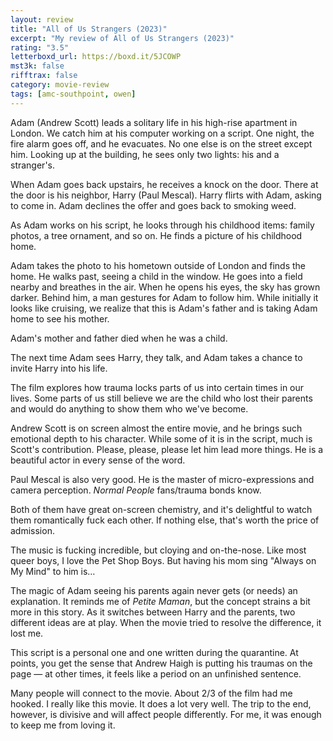 ```yaml
---
layout: review
title: "All of Us Strangers (2023)"
excerpt: "My review of All of Us Strangers (2023)"
rating: "3.5"
letterboxd_url: https://boxd.it/5JCOWP
mst3k: false
rifftrax: false
category: movie-review
tags: [amc-southpoint, owen]
---
```


Adam (Andrew Scott) leads a solitary life in his high-rise apartment in London. We catch him at his computer working on a script. One night, the fire alarm goes off, and he evacuates. No one else is on the street except him. Looking up at the building, he sees only two lights: his and a stranger's.

When Adam goes back upstairs, he receives a knock on the door. There at the door is his neighbor, Harry (Paul Mescal). Harry flirts with Adam, asking to come in. Adam declines the offer and goes back to smoking weed.

As Adam works on his script, he looks through his childhood items: family photos, a tree ornament, and so on. He finds a picture of his childhood home.

Adam takes the photo to his hometown outside of London and finds the home. He walks past, seeing a child in the window. He goes into a field nearby and breathes in the air. When he opens his eyes, the sky has grown darker. Behind him, a man gestures for Adam to follow him. While initially it looks like cruising, we realize that this is Adam's father and is taking Adam home to see his mother.

Adam's mother and father died when he was a child.

The next time Adam sees Harry, they talk, and Adam takes a chance to invite Harry into his life.

The film explores how trauma locks parts of us into certain times in our lives. Some parts of us still believe we are the child who lost their parents and would do anything to show them who we've become.

Andrew Scott is on screen almost the entire movie, and he brings such emotional depth to his character. While some of it is in the script, much is Scott's contribution. Please, please, please let him lead more things. He is a beautiful actor in every sense of the word.

Paul Mescal is also very good. He is the master of micro-expressions and camera perception. <i>Normal People</i> fans/trauma bonds know.

Both of them have great on-screen chemistry, and it's delightful to watch them romantically fuck each other. If nothing else, that's worth the price of admission.

The music is fucking incredible, but cloying and on-the-nose. Like most queer boys, I love the Pet Shop Boys. But having his mom sing "Always on My Mind" to him is…

The magic of Adam seeing his parents again never gets (or needs) an explanation. It reminds me of <i>Petite Maman</i>, but the concept strains a bit more in this story. As it switches between Harry and the parents, two different ideas are at play. When the movie tried to resolve the difference, it lost me.

This script is a personal one and one written during the quarantine. At points, you get the sense that Andrew Haigh is putting his traumas on the page — at other times, it feels like a period on an unfinished sentence.

Many people will connect to the movie. About 2/3 of the film had me hooked. I really like this movie. It does a lot very well. The trip to the end, however, is divisive and will affect people differently. For me, it was enough to keep me from loving it.
